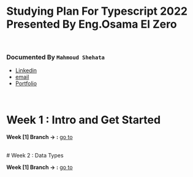 # Studying Plan For Typescript 2022 Presented By Eng.Osama El Zero
<br>

### Documented By `Mahmoud Shehata`

- [Linkedin](https://www.linkedin.com/in/mahmoud-shehata-muhammed/)
- [email](https://mail.google.com/mail/)
- [Portfolio](https://my-dynamic-portfolio2.herokuapp.com/)

<br>

 # Week 1 : Intro and Get Started

**Week [1] Branch -> :** [go to](https://github.com/mmshehata2/Typescript-BootCamp/tree/week_1/week_1)

<br>
 # Week 2 : Data Types

**Week [1] Branch -> :** [go to](https://github.com/mmshehata2/Typescript-BootCamp/tree/week_2/week_2)

<br>